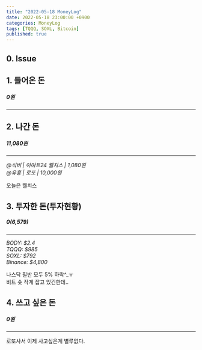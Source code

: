 ```yaml
---
title: "2022-05-18 MoneyLog"
date: 2022-05-18 23:00:00 +0900
categories: MoneyLog
tags: [TQQQ, SOXL, Bitcoin]
published: true
---
```


## 0. Issue

## 1. 들어온 돈
##### 0원
---

## 2. 나간 돈
##### 11,080원
---
*@식비 | 이마트24 웰치스 | 1,080원*<br>
*@유흥 | 로또 | 10,000원*<br>

오늘은 웰치스<br>

## 3. 투자한 돈(투자현황)
##### $0 ($6,579)
---
*BODY: $2.4*<br>
*TQQQ: $985*<br>
*SOXL: $792*<br>
*Binance: $4,800*<br>

나스닥 필반 모두 5% 하락^_ㅠ<br>
비트 숏 작게 잡고 있긴한데..<br>

## 4. 쓰고 싶은 돈
##### 0원
---
로또사서 이제 사고싶은게 별루없다.<br>
